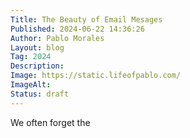 ```yaml
---
Title: The Beauty of Email Mesages
Published: 2024-06-22 14:36:26
Author: Pablo Morales
Layout: blog
Tag: 2024
Description: 
Image: https://static.lifeofpablo.com/
ImageAlt: 
Status: draft
---
```

We often forget the 